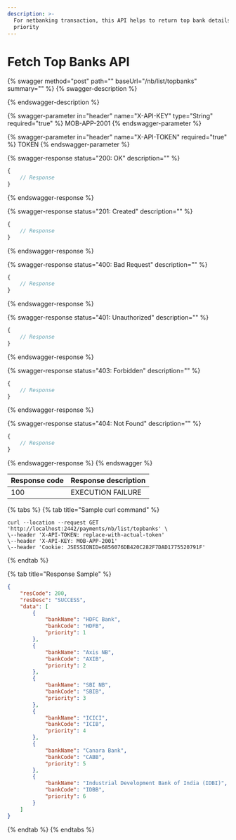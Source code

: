 ```yaml
---
description: >-
  For netbanking transaction, this API helps to return top bank details based on
  priority
---
```


# Fetch Top Banks API



{% swagger method="post" path="" baseUrl="<domain>/nb/list/topbanks" summary="" %}
{% swagger-description %}

{% endswagger-description %}

{% swagger-parameter in="header" name="X-API-KEY" type="String" required="true" %}
MOB-APP-2001
{% endswagger-parameter %}

{% swagger-parameter in="header" name="X-API-TOKEN" required="true" %}
TOKEN
{% endswagger-parameter %}

{% swagger-response status="200: OK" description="" %}
```javascript
{
    // Response
}
```
{% endswagger-response %}

{% swagger-response status="201: Created" description="" %}
```javascript
{
    // Response
}
```
{% endswagger-response %}

{% swagger-response status="400: Bad Request" description="" %}
```javascript
{
    // Response
}
```
{% endswagger-response %}

{% swagger-response status="401: Unauthorized" description="" %}
```javascript
{
    // Response
}
```
{% endswagger-response %}

{% swagger-response status="403: Forbidden" description="" %}
```javascript
{
    // Response
}
```
{% endswagger-response %}

{% swagger-response status="404: Not Found" description="" %}
```javascript
{
    // Response
}
```
{% endswagger-response %}
{% endswagger %}

| Response code | Response description |
| ------------- | -------------------- |
| 100           | EXECUTION FAILURE    |

{% tabs %}
{% tab title="Sample curl command" %}
```
curl --location --request GET 'http://localhost:2442/payments/nb/list/topbanks' \
\--header 'X-API-TOKEN: replace-with-actual-token'
\--header 'X-API-KEY: MOB-APP-2001'
\--header 'Cookie: JSESSIONID=6856076DB420C282F7DAD1775520791F'
```
{% endtab %}

{% tab title="Response Sample" %}
```json
{
    "resCode": 200,
    "resDesc": "SUCCESS",
    "data": [
        {
            "bankName": "HDFC Bank",
            "bankCode": "HDFB",
            "priority": 1
        },
        {
            "bankName": "Axis NB",
            "bankCode": "AXIB",
            "priority": 2
        },
        {
            "bankName": "SBI NB",
            "bankCode": "SBIB",
            "priority": 3
        },
        {
            "bankName": "ICICI",
            "bankCode": "ICIB",
            "priority": 4
        },
        {
            "bankName": "Canara Bank",
            "bankCode": "CABB",
            "priority": 5
        },
        {
            "bankName": "Industrial Development Bank of India (IDBI)",
            "bankCode": "IDBB",
            "priority": 6
        }
    ]
}
```
{% endtab %}
{% endtabs %}
